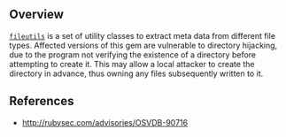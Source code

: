 ## Overview
[`fileutils`](https://rubygems.org/gems/fileutils) is a set of utility classes to extract meta data from different file types.
Affected versions of this gem are vulnerable to directory hijacking, due to the program not verifying the existence of a directory before attempting to create it. This may allow a local attacker to create the directory in advance, thus owning any files subsequently written to it.

## References
- http://rubysec.com/advisories/OSVDB-90716
